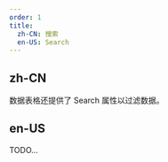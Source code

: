 ```yaml
---
order: 1
title:
  zh-CN: 搜索
  en-US: Search
---
```


## zh-CN

数据表格还提供了 Search 属性以过滤数据。

## en-US

TODO...
